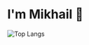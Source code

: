 # I'm Mikhail 👋

![Top Langs](https://github-readme-stats.vercel.app/api/top-langs/?username=anuraghazra&layout=compact)
